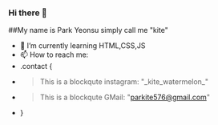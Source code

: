### Hi there 👋
##My name is Park Yeonsu simply call me "kite"

- 🌱 I’m currently learning HTML,CSS,JS
- 📫 How to reach me: 
- .contact {
- > This is a blockqute instagram: "\_kite_watermelon\_"
- > This is a blockqute   GMail: "parkite576@gmail.com"
- }


<!--
**kitewatermelon/kitewatermelon** is a ✨ _special_ ✨ repository because its `README.md` (this file) appears on your GitHub profile.

Here are some ideas to get you started:
- 🔭 I’m currently working on ...
- 👯 I’m looking to collaborate on ...
- 🤔 I’m looking for help with ...
- 😄 Pronouns: ...
- ⚡ Fun fact: ...
- 💬 Ask me about ...
-->
